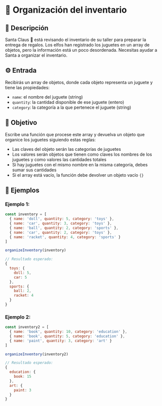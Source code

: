 # 🎁 Organización del inventario

## 📝 Descripción

Santa Claus 🎅 está revisando el inventario de su taller para preparar la entrega de regalos. Los elfos han registrado los juguetes en un array de objetos, pero la información está un poco desordenada. Necesitas ayudar a Santa a organizar el inventario.

## ⚙️ Entrada

Recibirás un array de objetos, donde cada objeto representa un juguete y tiene las propiedades:

- `name`: el nombre del juguete (string)
- `quantity`: la cantidad disponible de ese juguete (entero)
- `category`: la categoría a la que pertenece el juguete (string)

## 🎯 Objetivo

Escribe una función que procese este array y devuelva un objeto que organice los juguetes siguiendo estas reglas:

- Las claves del objeto serán las categorías de juguetes
- Los valores serán objetos que tienen como claves los nombres de los juguetes y como valores las cantidades totales
- Si hay juguetes con el mismo nombre en la misma categoría, debes sumar sus cantidades
- Si el array está vacío, la función debe devolver un objeto vacío `{}`

## 📝 Ejemplos

### Ejemplo 1:

```javascript
const inventory = [
  { name: 'doll', quantity: 5, category: 'toys' },
  { name: 'car', quantity: 3, category: 'toys' },
  { name: 'ball', quantity: 2, category: 'sports' },
  { name: 'car', quantity: 2, category: 'toys' },
  { name: 'racket', quantity: 4, category: 'sports' }
]

organizeInventory(inventory)

// Resultado esperado:
{
  toys: {
    doll: 5,
    car: 5
  },
  sports: {
    ball: 2,
    racket: 4
  }
}
```

### Ejemplo 2:

```javascript
const inventory2 = [
  { name: 'book', quantity: 10, category: 'education' },
  { name: 'book', quantity: 5, category: 'education' },
  { name: 'paint', quantity: 3, category: 'art' }
]

organizeInventory(inventory2)

// Resultado esperado:
{
  education: {
    book: 15
  },
  art: {
    paint: 3
  }
}
